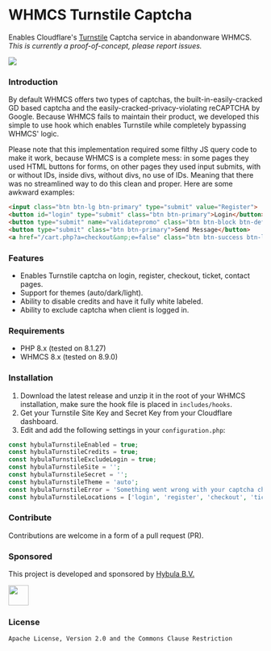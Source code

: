 # WHMCS Turnstile Captcha
Enables Cloudflare's [Turnstile](https://www.cloudflare.com/products/turnstile/) Captcha service in abandonware WHMCS. *This is currently a proof-of-concept, please report issues.*

![](https://github.com/hybula/whmcs-turnstile/assets/8611981/a4a11d07-ecaa-4f98-b461-13534222fd35)

### Introduction
By default WHMCS offers two types of captchas, the built-in-easily-cracked GD based captcha and the easily-cracked-privacy-violating reCAPTCHA by Google.
Because WHMCS fails to maintain their product, we developed this simple to use hook which enables Turnstile while completely bypassing WHMCS' logic.

Please note that this implementation required some filthy JS query code to make it work, because WHMCS is a complete mess: in some pages they used HTML buttons for forms, on other pages they used input submits, with or without IDs, inside divs, without divs, no use of IDs. Meaning that there was no streamlined way to do this clean and proper. Here are some awkward examples:
```HTML
<input class="btn btn-lg btn-primary" type="submit" value="Register">
<button id="login" type="submit" class="btn btn-primary">Login</button>
<button type="submit" name="validatepromo" class="btn btn-block btn-default" value="Validate Code">Validate Code</button>
<button type="submit" class="btn btn-primary">Send Message</button>
<a href="/cart.php?a=checkout&amp;e=false" class="btn btn-success btn-lg btn-checkout disabled" id="checkout">Checkout</a>
```

### Features
- Enables Turnstile captcha on login, register, checkout, ticket, contact pages.
- Support for themes (auto/dark/light).
- Ability to disable credits and have it fully white labeled.
- Ability to exclude captcha when client is logged in.

### Requirements
- PHP 8.x (tested on 8.1.27)
- WHMCS 8.x (tested on 8.9.0)

### Installation
1. Download the latest release and unzip it in the root of your WHMCS installation, make sure the hook file is placed in `includes/hooks`.
2. Get your Turnstile Site Key and Secret Key from your Cloudflare dashboard.
3. Edit and add the following settings in your `configuration.php`:
```php
const hybulaTurnstileEnabled = true;
const hybulaTurnstileCredits = true;
const hybulaTurnstileExcludeLogin = true;
const hybulaTurnstileSite = '';
const hybulaTurnstileSecret = '';
const hybulaTurnstileTheme = 'auto';
const hybulaTurnstileError = 'Something went wrong with your captcha challenge!';
const hybulaTurnstileLocations = ['login', 'register', 'checkout', 'ticket', 'contact'];
```

### Contribute
Contributions are welcome in a form of a pull request (PR).

### Sponsored
This project is developed and sponsored by [Hybula B.V.](https://www.hybula.com/)
<p>
  <a href="https://www.hybula.com/">
    <img src="https://www.hybula.com/assets/hybula/logo/logo-primary.svg" height="40px">
  </a>
</p>

### License
```Apache License, Version 2.0 and the Commons Clause Restriction```
